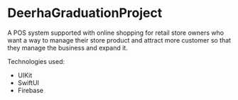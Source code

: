 # DeerhaGraduationProject
A POS system supported with online shopping for retail store owners who want a way 
to manage their store product and attract more customer so that they manage the business and expand it.

Technologies used:
- UIKit 
- SwiftUI
- Firebase
